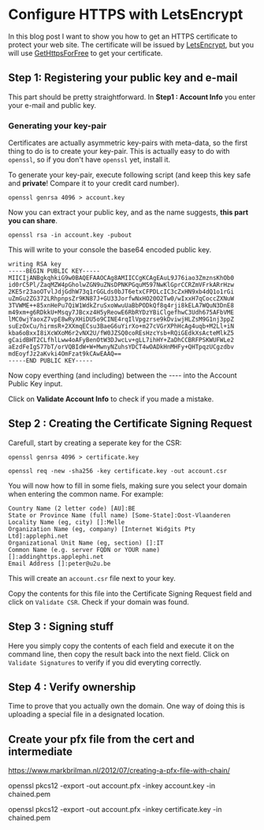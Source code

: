 # Configure HTTPS with LetsEncrypt

In this blog post I want to show you how to get an HTTPS certificate to protect your web site. The certificate will be issued by [LetsEncrypt](), but you will use [GetHttpsForFree](https://gethttpsforfree.com) to get your certificate.


## Step 1: Registering your public key and e-mail

This part should be pretty straightforward. In **Step1 : Account Info** you enter your e-mail and public key.

### Generating your key-pair

Certificates are actually asymmetric key-pairs with meta-data, so the first thing to do is to create your key-pair. This is actually easy to do with `openssl`, so if you don't have `openssl` yet, install it.

To generate your key-pair, execute following script (and keep this key safe and **private**! Compare it to your credit card number).

```
openssl genrsa 4096 > account.key
```

Now you can extract your public key, and as the name suggests, **this part you can share**.

```
openssl rsa -in account.key -pubout
```

This will write to your console the base64 encoded public key.

```
writing RSA key
-----BEGIN PUBLIC KEY-----
MIICIjANBgkqhkiG9w0BAQEFAAOCAg8AMIICCgKCAgEAuL9J76iao3ZmznsKhOb0
id0rC5Pl/ZaqMZW4pGholwZGN9uZNsDPNKPGquM597NwKlGprCCRZmVFrkARrHzw
2KE5r23aoOTvlJdjGdhW73q1rGGLds0bJT6etxCFPDLcIC3cZxHN9xb4dQ1o1rGi
uZmGu2ZG372LRhpnpsZr9KN87J+GU33JorfwNxHO20O2Tw0/wIxxH7qCoccZXNuW
3TVWME++85xnHePu7QiW1WdkZruSxoWwuUaBbPODkQf8q4rji8kELA7WQuN3DnE8
m49xm+g6RDkkU+Msqy7JBcxz4H5yReowE6RbRYDzYBiClgefhwC3Udh675AFbVME
lMC0wjYaoxZ7vpE8wRyXHiDU5o9CINE4rqIlVpgzrse9kDviwjHLZsM9G1nj3ppZ
suEzOxCu/hirmsR+2XXmqECsu3BaeG6uYirXo+m27cVGrXPhHcAg4uqb+M2Ll+iN
kba6oBxxI8iXcWXoM6r2vNX2U/fW0JZSQ0coREsHzcYsb+RQiGEdkXsActeMlkZ5
gCaidBHT2CLfhlLww4oAFyBenOtW3DJwcLv+gLL7ihHY+ZaDhCCBRFPSKWUFWLe2
aEzdFeIgS77bT/orVQBIdW+W+MwnyNZuhsYDCT4wOADkHnMHFy+QHTpqzUCgzdbv
mdEoyfJz2aKvki4OmFzat9kCAwEAAQ==
-----END PUBLIC KEY-----
```

Now copy everthing (and including) between the ---- into the Account Public Key input.

Click on **Validate Account Info** to check if you made a mistake.

## Step 2 : Creating the Certificate Signing Request

Carefull, start by creating a seperate key for the CSR:

```
openssl genrsa 4096 > certificate.key
```

```
openssl req -new -sha256 -key certificate.key -out account.csr
```

You will now how to fill in some fiels, making sure you select your domain when entering the common name. For example:
```
Country Name (2 letter code) [AU]:BE
State or Province Name (full name) [Some-State]:Oost-Vlaanderen
Locality Name (eg, city) []:Melle
Organization Name (eg, company) [Internet Widgits Pty Ltd]:applephi.net
Organizational Unit Name (eg, section) []:IT
Common Name (e.g. server FQDN or YOUR name) []:addinghttps.applephi.net
Email Address []:peter@u2u.be
```

This will create an `account.csr` file next to your key.

Copy the contents for this file into the Certificate Signing Request field and click on `Validate CSR`. 
Check if your domain was found.

## Step 3 : Signing stuff

Here you simply copy the contents of each field and execute it on the command line, then copy the result back into the next field. Click on `Validate Signatures` to verify if you did everyting correctly.

## Step 4 : Verify ownership

Time to prove that you actually own the domain. One way of doing this is uploading a special file in a designated location.











## Create your pfx file from the cert and intermediate

https://www.markbrilman.nl/2012/07/creating-a-pfx-file-with-chain/ 

openssl pkcs12 -export -out account.pfx -inkey account.key -in chained.pem 

openssl pkcs12 -export -out account.pfx -inkey certificate.key -in chained.pem










